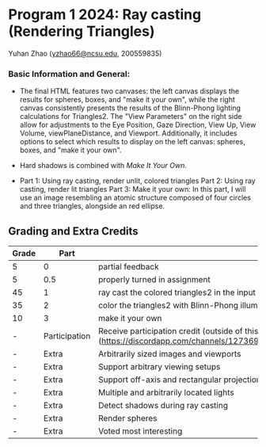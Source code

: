 # Program 1 2024: Ray casting (Rendering Triangles)
Yuhan Zhao (yzhao66@ncsu.edu, 200559835)

### Basic Information and General:
- The final HTML features two canvases: the left canvas displays the results for spheres, boxes, and "make it your own", while the right canvas consistently presents the results of the Blinn-Phong lighting calculations for Triangles2. The "View Parameters" on the right side allow for adjustments to the Eye Position, Gaze Direction, View Up, View Volume, viewPlaneDistance, and Viewport. Additionally, it includes options to select which results to display on the left canvas: spheres, boxes, and "make it your own".

- Hard shadows is combined with _Make It Your Own_.
  
- Part 1: Using ray casting, render unlit, colored triangles
  Part 2: Using ray casting, render lit triangles
  Part 3: Make it your own: In this part, I will use an image resembling an atomic structure composed of four circles and three triangles, alongside an red ellipse.



## Grading and Extra Credits
| Grade | Part          | Description                                                                                                                     | Completed?                                                                                |
|----------|---------------|---------------------------------------------------------------------------------------------------------------------------------|-------------------------------------------------------------------------------------------|
| 5        | 0             | partial feedback                                                                                                                | **Yes**                                                                                   |
| 5        | 0.5           | properly turned in assignment                                                                                                   | **Yes**                                                                                   |
| 45       | 1             | ray cast the colored triangles2 in the input file without lighting                                                              | **Yes**                                                                                   |
| 35       | 2             | color the triangles2 with Blinn-Phong illumination                                                                              | **Yes**                                                                                   |
| 10       | 3             | make it your own                                                                                                                | **Yes**                                                                                   |
| -        | Participation | Receive participation credit (outside of this assignment) for posting images of your progress (https://discordapp.com/channels/1273692288010158123/1275142191228125236/1283780731134410855)                                                                | **Yes**  |
| -        | Extra         | Arbitrarily sized images and viewports                                                                                          | **Yes**                                                                                   |
| -        | Extra         | Support arbitrary viewing setups                                                                                                | **Yes**                                                                                   |
| -        | Extra         | Support off-axis and rectangular projections                                                                                    | **Yes**                                                                                   |
| -        | Extra         | Multiple and arbitrarily located lights                                                                                         | **Yes**                                                                                   |
| -        | Extra         | Detect shadows during ray casting                                                                                               | **Yes**                                                                                   |
| -        | Extra         | Render spheres                                                                                                                  | **Yes**                                                                                   |
| -        | Extra         | Voted most interesting                                                                                                          | **Not yet**                                                                               |
